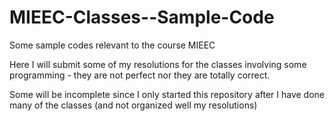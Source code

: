 # MIEEC-Classes--Sample-Code
Some sample codes relevant to the course MIEEC

Here I will submit some of my resolutions for the classes involving some programming - they are not perfect nor they are totally correct.

Some will be incomplete since I only started this repository after I have done many of the classes (and not organized well my resolutions)
